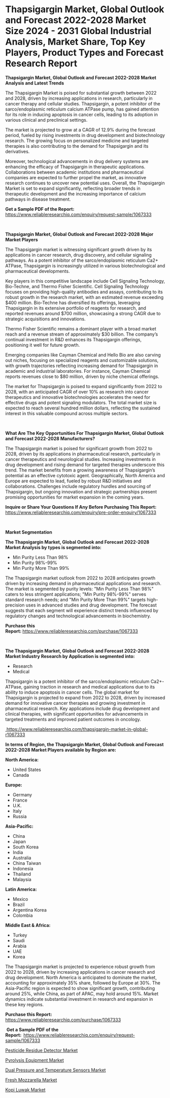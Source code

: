 <p><h1>Thapsigargin Market, Global Outlook and Forecast 2022-2028 Market Size 2024 - 2031 Global Industrial Analysis, Market Share, Top Key Players, Product Types and Forecast Research Report</h1></p><p><strong>Thapsigargin Market, Global Outlook and Forecast 2022-2028 Market Analysis and Latest Trends</strong></p>
<p><p>The Thapsigargin Market is poised for substantial growth between 2022 and 2028, driven by increasing applications in research, particularly in cancer therapy and cellular studies. Thapsigargin, a potent inhibitor of the sarco/endoplasmic reticulum calcium ATPase pump, has gained attention for its role in inducing apoptosis in cancer cells, leading to its adoption in various clinical and preclinical settings.</p><p>The market is projected to grow at a CAGR of 12.9% during the forecast period, fueled by rising investments in drug development and biotechnology research. The growing focus on personalized medicine and targeted therapies is also contributing to the demand for Thapsigargin and its derivatives. </p><p>Moreover, technological advancements in drug delivery systems are enhancing the efficacy of Thapsigargin in therapeutic applications. Collaborations between academic institutions and pharmaceutical companies are expected to further propel the market, as innovative research continues to uncover new potential uses. Overall, the Thapsigargin Market is set to expand significantly, reflecting broader trends in therapeutic development and the increasing importance of calcium pathways in disease treatment.</p></p>
<p><strong>Get a Sample PDF of the Report:&nbsp;</strong> <a href="https://www.reliableresearchiq.com/enquiry/request-sample/1067333?utm_campaign=1088&utm_medium=2&utm_source=Github&utm_content=ia&utm_term=04122024&utm_id=thapsigargin-market-global-outlook-and-forecast-2022-2028">https://www.reliableresearchiq.com/enquiry/request-sample/1067333</a></p>
<p>&nbsp;</p>
<p><strong>Thapsigargin Market, Global Outlook and Forecast 2022-2028 Major Market Players</strong></p>
<p><p>The Thapsigargin market is witnessing significant growth driven by its applications in cancer research, drug discovery, and cellular signaling pathways. As a potent inhibitor of the sarco/endoplasmic reticulum Ca2+ ATPase, Thapsigargin is increasingly utilized in various biotechnological and pharmaceutical developments.</p><p>Key players in this competitive landscape include Cell Signaling Technology, Bio-Techne, and Thermo Fisher Scientific. Cell Signaling Technology focuses on providing high-quality antibodies and assays, contributing to its robust growth in the research market, with an estimated revenue exceeding $400 million. Bio-Techne has diversified its offerings, leveraging Thapsigargin in its extensive portfolio of reagents for research, and reported revenues around $700 million, showcasing a strong CAGR due to strategic acquisitions and innovations.</p><p>Thermo Fisher Scientific remains a dominant player with a broad market reach and a revenue stream of approximately $30 billion. The company’s continual investment in R&D enhances its Thapsigargin offerings, positioning it well for future growth. </p><p>Emerging companies like Cayman Chemical and Hello Bio are also carving out niches, focusing on specialized reagents and customizable solutions, with growth trajectories reflecting increasing demand for Thapsigargin in academic and industrial laboratories. For instance, Cayman Chemical reports revenues close to $80 million, driven by niche chemical offerings.</p><p>The market for Thapsigargin is poised to expand significantly from 2022 to 2028, with an anticipated CAGR of over 10% as research into cancer therapeutics and innovative biotechnologies accelerates the need for effective drugs and potent signaling modulators. The total market size is expected to reach several hundred million dollars, reflecting the sustained interest in this valuable compound across multiple sectors.</p></p>
<p>&nbsp;</p>
<p><strong>What Are The Key Opportunities For Thapsigargin Market, Global Outlook and Forecast 2022-2028 Manufacturers?</strong></p>
<p><p>The Thapsigargin market is poised for significant growth from 2022 to 2028, driven by its applications in pharmaceutical research, particularly in cancer therapeutics and neurological studies. Increasing investments in drug development and rising demand for targeted therapies underscore this trend. The market benefits from a growing awareness of Thapsigargin’s potential as an effective cytotoxic agent. Geographically, North America and Europe are expected to lead, fueled by robust R&D initiatives and collaborations. Challenges include regulatory hurdles and sourcing of Thapsigargin, but ongoing innovation and strategic partnerships present promising opportunities for market expansion in the coming years.</p></p>
<p><strong>Inquire or Share Your Questions If Any Before Purchasing This Report:</strong> <a href="https://www.reliableresearchiq.com/enquiry/pre-order-enquiry/1067333?utm_campaign=1088&utm_medium=2&utm_source=Github&utm_content=ia&utm_term=04122024&utm_id=thapsigargin-market-global-outlook-and-forecast-2022-2028">https://www.reliableresearchiq.com/enquiry/pre-order-enquiry/1067333</a></p>
<p>&nbsp;</p>
<p><strong>Market Segmentation</strong></p>
<p><strong>The Thapsigargin Market, Global Outlook and Forecast 2022-2028 Market Analysis by types is segmented into:</strong></p>
<p><ul><li>Min Purity Less Than 98%</li><li>Min Purity 98%-99%</li><li>Min Purity More Than 99%</li></ul></p>
<p><p>The Thapsigargin market outlook from 2022 to 2028 anticipates growth driven by increasing demand in pharmaceutical applications and research. The market is segmented by purity levels: "Min Purity Less Than 98%" caters to less stringent applications; "Min Purity 98%-99%" serves standard research needs; and "Min Purity More Than 99%" targets high-precision uses in advanced studies and drug development. The forecast suggests that each segment will experience distinct trends influenced by regulatory changes and technological advancements in biochemistry.</p></p>
<p><strong>Purchase this Report:&nbsp;</strong><a href="https://www.reliableresearchiq.com/purchase/1067333?utm_campaign=1088&utm_medium=2&utm_source=Github&utm_content=ia&utm_term=04122024&utm_id=thapsigargin-market-global-outlook-and-forecast-2022-2028">https://www.reliableresearchiq.com/purchase/1067333</a></p>
<p>&nbsp;</p>
<p><strong>The Thapsigargin Market, Global Outlook and Forecast 2022-2028 Market Industry Research by Application is segmented into:</strong></p>
<p><ul><li>Research</li><li>Medical</li></ul></p>
<p><p>Thapsigargin is a potent inhibitor of the sarco/endoplasmic reticulum Ca2+-ATPase, gaining traction in research and medical applications due to its ability to induce apoptosis in cancer cells. The global market for Thapsigargin is projected to expand from 2022 to 2028, driven by increased demand for innovative cancer therapies and growing investment in pharmaceutical research. Key applications include drug development and clinical therapies, with significant opportunities for advancements in targeted treatments and improved patient outcomes in oncology.</p></p>
<p><a href="https://www.reliableresearchiq.com/thapsigargin-market-in-global-r1067333?utm_campaign=1088&utm_medium=2&utm_source=Github&utm_content=ia&utm_term=04122024&utm_id=thapsigargin-market-global-outlook-and-forecast-2022-2028">&nbsp;https://www.reliableresearchiq.com/thapsigargin-market-in-global-r1067333</a></p>
<p><strong>In terms of Region, the Thapsigargin Market, Global Outlook and Forecast 2022-2028 Market Players available by Region are:</strong></p>
<p>
    <p> <strong> North America: </strong>
        <ul>
            <li>United States</li>
            <li>Canada</li>
        </ul>
        </p> 
    <p> <strong> Europe: </strong>
        <ul>
            <li>Germany</li>
            <li>France</li>
            <li>U.K.</li>
            <li>Italy</li>
            <li>Russia</li>
        </ul>
        </p> 
    <p> <strong> Asia-Pacific: </strong>
        <ul>
            <li>China</li>
            <li>Japan</li>
            <li>South Korea</li>
            <li>India</li>
            <li>Australia</li>
            <li>China Taiwan</li>
            <li>Indonesia</li>
            <li>Thailand</li>
            <li>Malaysia</li>
        </ul>
        </p> 
    <p> <strong> Latin America: </strong>
        <ul>
            <li>Mexico</li>
            <li>Brazil</li>
            <li>Argentina Korea</li>
            <li>Colombia</li>
        </ul>
        </p> 
    <p> <strong> Middle East & Africa: </strong>
        <ul>
            <li>Turkey</li>
            <li>Saudi</li>
            <li>Arabia</li>
            <li>UAE</li>
            <li>Korea</li>
        </ul>
    </p>
    </p>
<p><p>The Thapsigargin market is projected to experience robust growth from 2022 to 2028, driven by increasing applications in cancer research and drug development. North America is anticipated to dominate the market, accounting for approximately 35% share, followed by Europe at 30%. The Asia-Pacific region is expected to show significant growth, contributing around 25%, while China, as part of APAC, may hold around 15%. Market dynamics indicate substantial investment in research and expansion in these key regions.</p></p>
<p><strong>Purchase this Report: </strong><a href="https://www.reliableresearchiq.com/purchase/1067333?utm_campaign=1088&utm_medium=2&utm_source=Github&utm_content=ia&utm_term=04122024&utm_id=thapsigargin-market-global-outlook-and-forecast-2022-2028">https://www.reliableresearchiq.com/purchase/1067333</a></p>
<p>&nbsp;<strong>Get a Sample PDF of the Report:&nbsp;&nbsp;</strong><a href="https://www.reliableresearchiq.com/enquiry/request-sample/1067333?utm_campaign=1088&utm_medium=2&utm_source=Github&utm_content=ia&utm_term=04122024&utm_id=thapsigargin-market-global-outlook-and-forecast-2022-2028">https://www.reliableresearchiq.com/enquiry/request-sample/1067333</a></p>
<p><strong></strong></p>
<p><p><a href="https://www.linkedin.com/pulse/comprehensive-assessment-globalpesticide-residue-detector-kmije?utm_campaign=1088&utm_medium=2&utm_source=Github&utm_content=ia&utm_term=04122024&utm_id=thapsigargin-market-global-outlook-and-forecast-2022-2028">Pesticide Residue Detector Market</a></p><p><a href="https://issuu.com/reportprime-2/docs/pyrolysis-equipment-market-size-2030.pptx?utm_campaign=1088&utm_medium=2&utm_source=Github&utm_content=ia&utm_term=04122024&utm_id=thapsigargin-market-global-outlook-and-forecast-2022-2028">Pyrolysis Equipment Market</a></p><p><a href="https://issuu.com/reportprime-2/docs/dual-pressure-and-temperature-sensors-market-size-?utm_campaign=1088&utm_medium=2&utm_source=Github&utm_content=ia&utm_term=04122024&utm_id=thapsigargin-market-global-outlook-and-forecast-2022-2028">Dual Pressure and Temperature Sensors Market</a></p><p><a href="https://www.linkedin.com/pulse/comprehensive-fresh-mozzarella-market-report-regional-tmmhc?utm_campaign=1088&utm_medium=2&utm_source=Github&utm_content=ia&utm_term=04122024&utm_id=thapsigargin-market-global-outlook-and-forecast-2022-2028">Fresh Mozzarella Market</a></p><p><a href="https://www.linkedin.com/pulse/exploring-kopi-luwak-market-strategic-insights-growth-iknlc?utm_campaign=1088&utm_medium=2&utm_source=Github&utm_content=ia&utm_term=04122024&utm_id=thapsigargin-market-global-outlook-and-forecast-2022-2028">Kopi Luwak Market</a></p></p>
